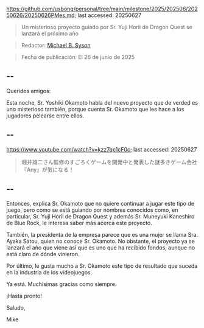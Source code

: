https://github.com/usbong/personal/tree/main/milestone/2025/202506/20250626/20250626PMes.md; last accessed: 20250627

> Un misterioso proyecto guiado por Sr. Yuji Horii de Dragon Quest se lanzará el próximo año

> Redactor: [Michael B. Syson](https://www.linkedin.com/in/michaelsyson/)

> Fecha de publicación: El 26 de junio de 2025

## --

Queridos amigos:

Esta noche, Sr. Yoshiki Okamoto habla del nuevo proyecto que de verded es uno misterioso también, porque cuenta Sr. Okamoto que les hace a los jugadores pelearse entre ellos. 

## --

https://www.youtube.com/watch?v=kzz7qc1cF0c; last accessed: 20250627

> 堀井雄二さん監修のすごろくゲームを開発中と発表した謎多きゲーム会社『Any』が気になる！

## --

Entonces, explica Sr. Okamoto que no quiere continuar a jugar este tipo de juego, pero como se está guiando por nombres conocidos como, en particular, Sr. Yuji Horii de Dragon Quest y además Sr. Muneyuki Kaneshiro de Blue Rock, le interesa saber más acerca este proyecto.

También, la presidenta de la empresa parece que es una mujer se llama Sra. Ayaka Satou, quien no conoce Sr. Okamoto. No obstante, el proyecto ya se lanzará el año que viene así que es uno que ha recibido fondos, aunque no está claro de dónde vinieron.

Por último, le gusta mucho a Sr. Okamoto este tipo de resultado que suceda en la industria de los videojuegos.

Ya está. Muchísimas gracias como siempre.

¡Hasta pronto!

Saludo,

Mike